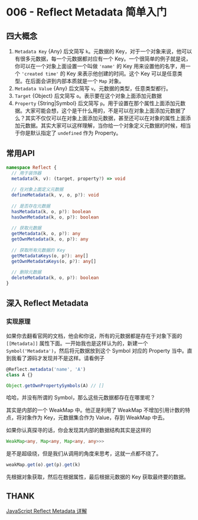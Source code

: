 # 006 - Reflect Metadata 简单入门

<motto></motto>

## 四大概念

1. `Metadata Key` {Any} 后文简写 `k`。元数据的 Key，对于一个对象来说，他可以有很多元数据，每一个元数据都对应有一个 Key。一个很简单的例子就是说，你可以在一个对象上面设置一个叫做 `'name'` 的 Key 用来设置他的名字，用一个 `'created time'` 的 Key 来表示他创建的时间。这个 Key 可以是任意类型。在后面会讲到内部本质就是一个 `Map` 对象。
2. `Metadata Value` {Any} 后文简写 `v`。元数据的类型，任意类型都行。
3. `Target` {Object} 后文简写 `o`。表示要在这个对象上面添加元数据
4. `Property` {String|Symbol} 后文简写 `p`。用于设置在那个属性上面添加元数据。大家可能会想，这个是干什么用的，不是可以在对象上面添加元数据了么？其实不仅仅可以在对象上面添加元数据，甚至还可以在对象的属性上面添加元数据。其实大家可以这样理解，当你给一个对象定义元数据的时候，相当于你是默认指定了 `undefined` 作为 Property。

## 常用API

```typescript
namespace Reflect {
  // 用于装饰器
  metadata(k, v): (target, property?) => void
  
  // 在对象上面定义元数据
  defineMetadata(k, v, o, p?): void
  
  // 是否存在元数据
  hasMetadata(k, o, p?): boolean
  hasOwnMetadata(k, o, p?): boolean
  
  // 获取元数据
  getMetadata(k, o, p?): any
  getOwnMetadata(k, o, p?): any
  
  // 获取所有元数据的 Key
  getMetadataKeys(o, p?): any[]
  getOwnMetadataKeys(o, p?): any[]
  
  // 删除元数据
  deleteMetadata(k, o, p?): boolean
}
```



## 深入 Reflect Metadata

### 实现原理

如果你去翻看官网的文档，他会和你说，所有的元数据都是存在于对象下面的 `[[Metadata]]` 属性下面。一开始我也是这样认为的，新建一个 `Symbol('Metadata')`，然后将元数据放到这个 Symbol 对应的 Property 当中。直到我看了源码才发现并不是这样。请看例子

```typescript
@Reflect.metadata('name', 'A')
class A {}

Object.getOwnPropertySymbols(A) // []
```

哈哈，并没有所谓的 Symbol，那么这些元数据都存在在哪里呢？

其实是内部的一个 WeakMap 中。他正是利用了 WeakMap 不增加引用计数的特点，将对象作为 Key，元数据集合作为 Value，存到 WeakMap 中去。

如果你认真探寻的话，你会发现其内部的数据结构其实是这样的

```typescript
WeakMap<any, Map<any, Map<any, any>>>
```

是不是超级绕，但是我们从调用的角度来思考，这就一点都不绕了。

```typescript
weakMap.get(o).get(p).get(k)
```

先根据对象获取，然后在根据属性，最后根据元数据的 Key 获取最终要的数据。

## THANK

[JavaScript Reflect Metadata 详解](https://www.jianshu.com/p/653bce04db0b)
